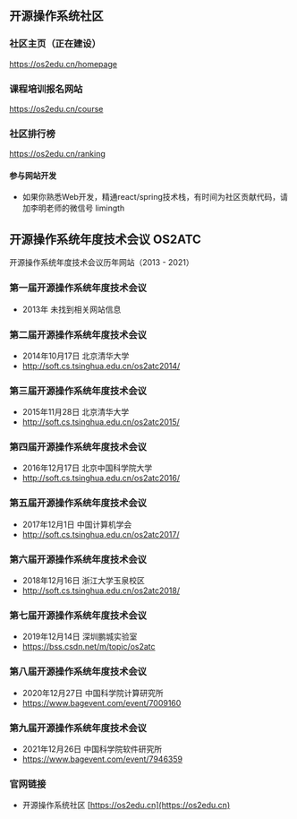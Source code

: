 
## 开源操作系统社区

### 社区主页（正在建设）
<https://os2edu.cn/homepage>

### 课程培训报名网站
<https://os2edu.cn/course> 

### 社区排行榜
<https://os2edu.cn/ranking>

#### 参与网站开发
* 如果你熟悉Web开发，精通react/spring技术栈，有时间为社区贡献代码，请加李明老师的微信号 limingth

## 开源操作系统年度技术会议 OS2ATC
开源操作系统年度技术会议历年网站（2013 - 2021） 

### 第一届开源操作系统年度技术会议
* 2013年 未找到相关网站信息

### 第二届开源操作系统年度技术会议
* 2014年10月17日 北京清华大学  
* <http://soft.cs.tsinghua.edu.cn/os2atc2014/>

### 第三届开源操作系统年度技术会议
* 2015年11月28日 北京清华大学  
* <http://soft.cs.tsinghua.edu.cn/os2atc2015/>

### 第四届开源操作系统年度技术会议
* 2016年12月17日 北京中国科学院大学  
* <http://soft.cs.tsinghua.edu.cn/os2atc2016/>

### 第五届开源操作系统年度技术会议
* 2017年12月1日 中国计算机学会  
* <http://soft.cs.tsinghua.edu.cn/os2atc2017/>

### 第六届开源操作系统年度技术会议
* 2018年12月16日 浙江大学玉泉校区  
* <http://soft.cs.tsinghua.edu.cn/os2atc2018/>

### 第七届开源操作系统年度技术会议
* 2019年12月14日 深圳鹏城实验室  
* <https://bss.csdn.net/m/topic/os2atc>

### 第八届开源操作系统年度技术会议
* 2020年12月27日 中国科学院计算研究所  
* <https://www.bagevent.com/event/7009160>

### 第九届开源操作系统年度技术会议
* 2021年12月26日 中国科学院软件研究所  
* <https://www.bagevent.com/event/7946359>

### 官网链接
* 开源操作系统社区 [https://os2edu.cn](https://os2edu.cn)


